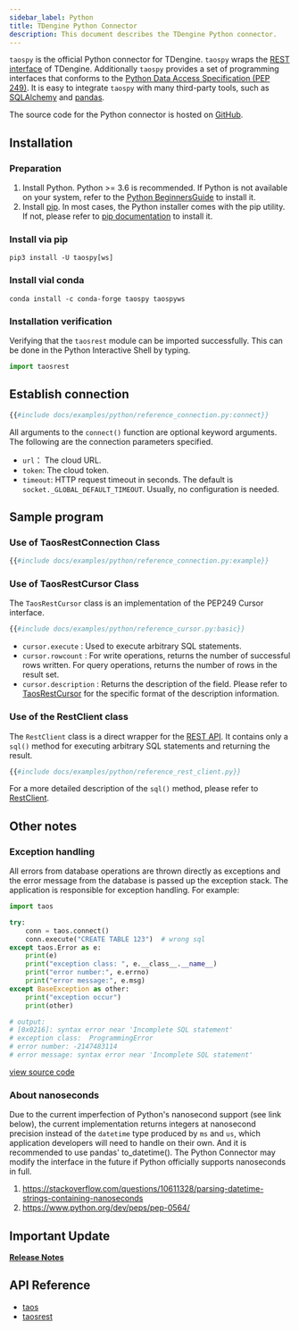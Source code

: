 ```yaml
---
sidebar_label: Python
title: TDengine Python Connector
description: This document describes the TDengine Python connector.
---
```


`taospy` is the official Python connector for TDengine. `taospy` wraps the  [REST interface](/reference/rest-api) of TDengine. Additionally `taospy`  provides a set of programming interfaces that conforms to the [Python Data Access Specification (PEP 249)](https://peps.python.org/pep-0249/). It is easy to integrate `taospy` with many third-party tools, such as [SQLAlchemy](https://www.sqlalchemy.org/) and [pandas](https://pandas.pydata.org/).

The source code for the Python connector is hosted on [GitHub](https://github.com/taosdata/taos-connector-python).

## Installation

### Preparation

1. Install Python. Python >= 3.6 is recommended. If Python is not available on your system, refer to the [Python BeginnersGuide](https://wiki.python.org/moin/BeginnersGuide/Download) to install it.
2. Install [pip](https://pypi.org/project/pip/). In most cases, the Python installer comes with the pip utility. If not, please refer to [pip documentation](https://pip.pypa.io/en/stable/installation/) to install it.

### Install via pip

```
pip3 install -U taospy[ws]
```
### Install vial conda

```
conda install -c conda-forge taospy taospyws
```

### Installation verification

Verifying that the `taosrest` module can be imported successfully. This can be done in the Python Interactive Shell by typing.

```python
import taosrest
```

## Establish connection

```python
{{#include docs/examples/python/reference_connection.py:connect}}
```

All arguments to the `connect()` function are optional keyword arguments. The following are the connection parameters specified.

- `url`： The cloud URL.
- `token`: The cloud token.
- `timeout`: HTTP request timeout in seconds. The default is `socket._GLOBAL_DEFAULT_TIMEOUT`. Usually, no configuration is needed.

## Sample program

### Use of TaosRestConnection Class

```python
{{#include docs/examples/python/reference_connection.py:example}}
```

### Use of TaosRestCursor Class

The `TaosRestCursor` class is an implementation of the PEP249 Cursor interface.

```python
{{#include docs/examples/python/reference_cursor.py:basic}}
```
- `cursor.execute` : Used to execute arbitrary SQL statements.
- `cursor.rowcount` : For write operations, returns the number of successful rows written. For query operations, returns the number of rows in the result set.
- `cursor.description` : Returns the description of the field. Please refer to [TaosRestCursor](https://docs.taosdata.com/api/taospy/taosrest/cursor.html) for the specific format of the description information.

### Use of the RestClient class

The `RestClient` class is a direct wrapper for the [REST API](/reference/rest-api). It contains only a `sql()` method for executing arbitrary SQL statements and returning the result.

```python
{{#include docs/examples/python/reference_rest_client.py}}
```

For a more detailed description of the `sql()` method, please refer to [RestClient](https://docs.taosdata.com/api/taospy/taosrest/restclient.html).

## Other notes 

### Exception handling

All errors from database operations are thrown directly as exceptions and the error message from the database is passed up the exception stack. The application is responsible for exception handling. For example:

```python
import taos

try:
    conn = taos.connect()
    conn.execute("CREATE TABLE 123")  # wrong sql
except taos.Error as e:
    print(e)
    print("exception class: ", e.__class__.__name__)
    print("error number:", e.errno)
    print("error message:", e.msg)
except BaseException as other:
    print("exception occur")
    print(other)

# output:
# [0x0216]: syntax error near 'Incomplete SQL statement'
# exception class:  ProgrammingError
# error number: -2147483114
# error message: syntax error near 'Incomplete SQL statement'

```

[view source code](https://github.com/taosdata/TDengine/blob/3.0/docs/examples/python/handle_exception.py)

### About nanoseconds

Due to the current imperfection of Python's nanosecond support (see link below), the current implementation returns integers at nanosecond precision instead of the `datetime` type produced by `ms` and `us`, which application developers will need to handle on their own. And it is recommended to use pandas' to_datetime(). The Python Connector may modify the interface in the future if Python officially supports nanoseconds in full.

1. https://stackoverflow.com/questions/10611328/parsing-datetime-strings-containing-nanoseconds
2. https://www.python.org/dev/peps/pep-0564/

## Important Update

[**Release Notes**](https://github.com/taosdata/taos-connector-python/releases)

## API Reference

- [taos](https://docs.taosdata.com/api/taospy/taos/)
- [taosrest](https://docs.taosdata.com/api/taospy/taosrest)
